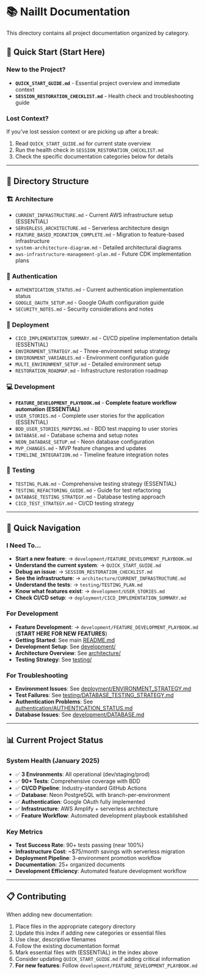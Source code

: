 # 📚 NailIt Documentation

This directory contains all project documentation organized by category.

## 🚀 **Quick Start (Start Here)**

### **New to the Project?**
- **`QUICK_START_GUIDE.md`** - Essential project overview and immediate context
- **`SESSION_RESTORATION_CHECKLIST.md`** - Health check and troubleshooting guide

### **Lost Context?**
If you've lost session context or are picking up after a break:
1. Read `QUICK_START_GUIDE.md` for current state overview
2. Run the health check in `SESSION_RESTORATION_CHECKLIST.md`
3. Check the specific documentation categories below for details

---

## 📁 Directory Structure

### 🏗️ **Architecture**
- `CURRENT_INFRASTRUCTURE.md` - Current AWS infrastructure setup (ESSENTIAL)
- `SERVERLESS_ARCHITECTURE.md` - Serverless architecture design
- `FEATURE_BASED_MIGRATION_COMPLETE.md` - Migration to feature-based infrastructure
- `system-architecture-diagram.md` - Detailed architectural diagrams
- `aws-infrastructure-management-plan.md` - Future CDK implementation plans

### 🔐 **Authentication**
- `AUTHENTICATION_STATUS.md` - Current authentication implementation status
- `GOOGLE_OAUTH_SETUP.md` - Google OAuth configuration guide
- `SECURITY_NOTES.md` - Security considerations and notes

### 🚀 **Deployment**
- `CICD_IMPLEMENTATION_SUMMARY.md` - CI/CD pipeline implementation details (ESSENTIAL)
- `ENVIRONMENT_STRATEGY.md` - Three-environment setup strategy
- `ENVIRONMENT_VARIABLES.md` - Environment configuration guide
- `MULTI_ENVIRONMENT_SETUP.md` - Detailed environment setup
- `RESTORATION_ROADMAP.md` - Infrastructure restoration roadmap

### 💻 **Development**
- **`FEATURE_DEVELOPMENT_PLAYBOOK.md`** - **Complete feature workflow automation (ESSENTIAL)**
- `USER_STORIES.md` - Complete user stories for the application (ESSENTIAL)
- `BDD_USER_STORIES_MAPPING.md` - BDD test mapping to user stories
- `DATABASE.md` - Database schema and setup notes
- `NEON_DATABASE_SETUP.md` - Neon database configuration
- `MVP_CHANGES.md` - MVP feature changes and updates
- `TIMELINE_INTEGRATION.md` - Timeline feature integration notes

### 🧪 **Testing**
- `TESTING_PLAN.md` - Comprehensive testing strategy (ESSENTIAL)
- `TESTING_REFACTORING_GUIDE.md` - Guide for test refactoring
- `DATABASE_TESTING_STRATEGY.md` - Database testing approach
- `CICD_TEST_STRATEGY.md` - CI/CD testing strategy

---

## 🎯 Quick Navigation

### **I Need To...**
- **Start a new feature**: → `development/FEATURE_DEVELOPMENT_PLAYBOOK.md` 
- **Understand the current system**: → `QUICK_START_GUIDE.md`
- **Debug an issue**: → `SESSION_RESTORATION_CHECKLIST.md`
- **See the infrastructure**: → `architecture/CURRENT_INFRASTRUCTURE.md`
- **Understand the tests**: → `testing/TESTING_PLAN.md`
- **Know what features exist**: → `development/USER_STORIES.md`
- **Check CI/CD setup**: → `deployment/CICD_IMPLEMENTATION_SUMMARY.md`

### **For Development**
- **Feature Development**: → `development/FEATURE_DEVELOPMENT_PLAYBOOK.md` (**START HERE FOR NEW FEATURES**)
- **Getting Started**: See main [README.md](../README.md)
- **Development Setup**: See [development/](./development/)
- **Architecture Overview**: See [architecture/](./architecture/)
- **Testing Strategy**: See [testing/](./testing/)

### **For Troubleshooting**
- **Environment Issues**: See [deployment/ENVIRONMENT_STRATEGY.md](./deployment/ENVIRONMENT_STRATEGY.md)
- **Test Failures**: See [testing/DATABASE_TESTING_STRATEGY.md](./testing/DATABASE_TESTING_STRATEGY.md)
- **Authentication Problems**: See [authentication/AUTHENTICATION_STATUS.md](./authentication/AUTHENTICATION_STATUS.md)
- **Database Issues**: See [development/DATABASE.md](./development/DATABASE.md)

---

## 📊 **Current Project Status**

### **System Health (January 2025)**
- ✅ **3 Environments**: All operational (dev/staging/prod)
- ✅ **90+ Tests**: Comprehensive coverage with BDD
- ✅ **CI/CD Pipeline**: Industry-standard GitHub Actions
- ✅ **Database**: Neon PostgreSQL with branch-per-environment
- ✅ **Authentication**: Google OAuth fully implemented
- ✅ **Infrastructure**: AWS Amplify + serverless architecture
- ✅ **Feature Workflow**: Automated development playbook established

### **Key Metrics**
- **Test Success Rate**: 90+ tests passing (near 100%)
- **Infrastructure Cost**: ~$75/month savings with serverless migration
- **Deployment Pipeline**: 3-environment promotion workflow
- **Documentation**: 25+ organized documents
- **Development Efficiency**: Automated feature development workflow

---

## 📋 Contributing

When adding new documentation:
1. Place files in the appropriate category directory
2. Update this index if adding new categories or essential files
3. Use clear, descriptive filenames
4. Follow the existing documentation format
5. Mark essential files with (ESSENTIAL) in the index above
6. Consider updating `QUICK_START_GUIDE.md` if adding critical information
7. **For new features**: Follow `development/FEATURE_DEVELOPMENT_PLAYBOOK.md` 